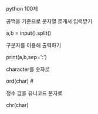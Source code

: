 python 100제



공백을 기준으로 문자열 쪼개서 입력받기

a,b = input().split()



구분자를 이용해 출력하기

print(a,b,sep=':')



character를 숫자로

ord(char) # 



정수 값을 유니코드 문자로

chr(char) 